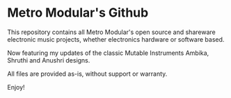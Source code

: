 # Metro Modular's Github

This repository contains all Metro Modular's open source and shareware electronic music projects, whether electronics hardware or software based. 

Now featuring my updates of the classic Mutable Instruments Ambika, Shruthi and Anushri designs.

All files are provided as-is, without support or warranty.

Enjoy!
